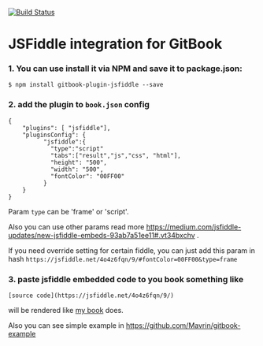 [![Build Status](https://travis-ci.org/Mavrin/gitbook-plugin-jsfiddle.svg)](https://travis-ci.org/Mavrin/gitbook-plugin-jsfiddle)

JSFiddle integration for GitBook
==============

### 1. You can use install it via **NPM** and save it to package.json:
```
$ npm install gitbook-plugin-jsfiddle --save
```
### 2. add the plugin to `book.json` config
```
{
    "plugins": [ "jsfiddle"],
    "pluginsConfig": {
          "jsfiddle":{
            "type":"script"
            "tabs":["result","js","css", "html"],
            "height": "500",
            "width": "500",
            "fontColor": "00FF00"
          }
    }
}
```
Param `type` can be 'frame' or 'script'.

Also you can use other params read more https://medium.com/jsfiddle-updates/new-jsfiddle-embeds-93ab7a51ee11#.vt34bxchv .

If you need override setting for certain fiddle, you can just add this param in hash
`https://jsfiddle.net/4o4z6fqn/9/#fontColor=00FF00&type=frame`

### 3. paste jsfiddle embedded code to you book something like
`[source code](https://jsfiddle.net/4o4z6fqn/9/)`

will be rendered like [my book](https://api.taucharts.com/tutorials/1min.html) does.

Also you can see simple example in https://github.com/Mavrin/gitbook-example

